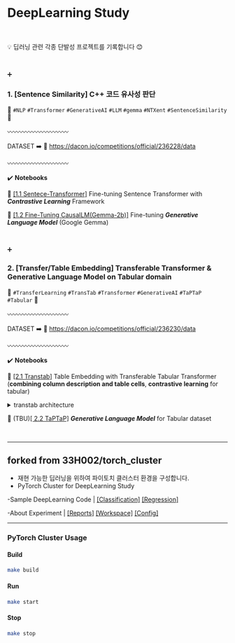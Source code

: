 # DeepLearning Study

<br/>

:bulb: 딥러닝 관련 각종 단발성 프로젝트를 기록합니다 :blush:

<br/>

:heavy_plus_sign:
### **1. [Sentence Similarity] C++ 코드 유사성 판단**
   
:star2: `#NLP` `#Transformer` `#GenerativeAI` `#LLM` `#gemma` `#NTXent` `#SentenceSimilarity` :star2:

:wavy_dash::wavy_dash::wavy_dash::wavy_dash::wavy_dash::wavy_dash::wavy_dash::wavy_dash::wavy_dash::wavy_dash:

DATASET :arrow_right: :link: https://dacon.io/competitions/official/236228/data

:wavy_dash::wavy_dash::wavy_dash::wavy_dash::wavy_dash::wavy_dash::wavy_dash::wavy_dash::wavy_dash::wavy_dash:

:heavy_check_mark: **Notebooks**

:link: [[1.1 Sentece-Transformer]](https://github.com/33H002/deeplearning_study/blob/main/notebook/101_sentence_transformer.ipynb) Fine-tuning Sentence Transformer with ***Contrastive Learning*** Framework

:link: [[1.2 Fine-Tuning CausalLM(Gemma-2b)]](https://github.com/33H002/deeplearning_study/blob/main/notebook/102_gemma-2b.ipynb) Fine-tuning ***Generative Language Model*** (Google Gemma)

<br/>

:heavy_plus_sign:
### **2. [Transfer/Table Embedding] Transferable Transformer & Generative Language Model on Tabular domain**

:star2: `#TransferLearning` `#TransTab` `#Transformer` `#GenerativeAI` `#TaPTaP` `#Tabular` :star2:

:wavy_dash::wavy_dash::wavy_dash::wavy_dash::wavy_dash::wavy_dash::wavy_dash::wavy_dash::wavy_dash::wavy_dash:

DATASET :arrow_right: :link: https://dacon.io/competitions/official/236230/data

:wavy_dash::wavy_dash::wavy_dash::wavy_dash::wavy_dash::wavy_dash::wavy_dash::wavy_dash::wavy_dash::wavy_dash:

:heavy_check_mark: **Notebooks**

:link: [[2.1 Transtab]](https://github.com/33H002/deeplearning_study/blob/main/notebook/101_sentence_transformer.ipynb) Table Embedding with Transferable Tabular Transformer (**combining column description and table cells**, **contrastive learning** for tabular)

<details>
<summary>transtab architecture</summary>  
   
<figure>
    <img src="img/transtab-fig2.png", height="500x", width="500px", alt="transtab">
</figure>
</details>

:link: (TBU)[[ 2.2 TaPTaP]]() ***Generative Language Model*** for Tabular dataset



<br/>

---
## forked from 33H002/torch_cluster
- 재현 가능한 딥러닝을 위하여 파이토치 클러스터 환경을 구성합니다.
- PyTorch Cluster for DeepLearning Study

-Sample DeepLearning Code | 
[[Classification]](https://github.com/33H002/torch_cluster/blob/main/script/Classification.ipynb) 
[[Regression]](https://github.com/33H002/torch_cluster/blob/main/script/Regression.ipynb)

-About Experiment | 
[[Reports]](https://wandb.ai/33h002/public/reports/Experimental-Reports--VmlldzozOTYzMjk5)
[[Workspace]](https://wandb.ai/33h002/public?workspace=user-33h002)
[[Config]](https://wandb.ai/33h002/public/runs/mneq6tmp/overview?workspace=user-33h002)



---
### PyTorch Cluster Usage 
#### Build 
```bash
make build
```
#### Run 
```bash
make start
```
#### Stop
```bash
make stop
```
